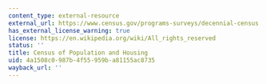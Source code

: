 ```yaml
---
content_type: external-resource
external_url: https://www.census.gov/programs-surveys/decennial-census.html
has_external_license_warning: true
license: https://en.wikipedia.org/wiki/All_rights_reserved
status: ''
title: Census of Population and Housing
uid: 4a1508c0-987b-4f55-959b-a81155ac8735
wayback_url: ''
---
```

